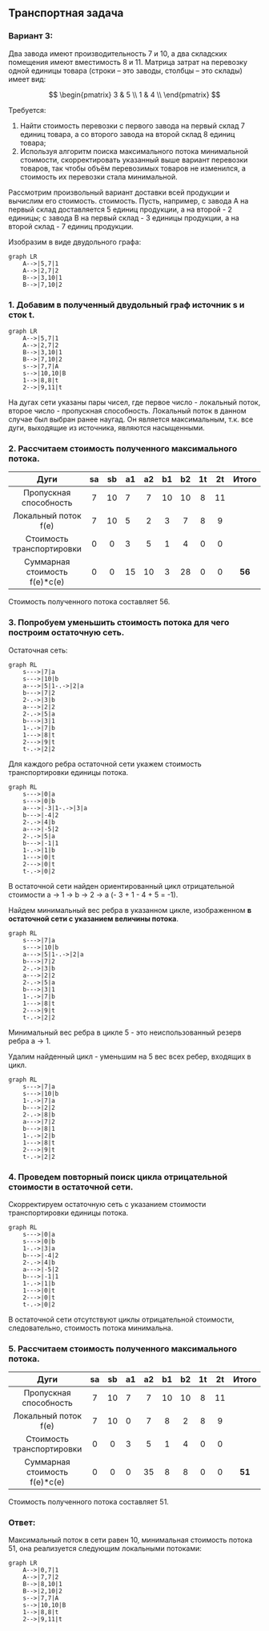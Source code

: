 ## Транспортная задача
### Вариант 3:

Два завода имеют производительность 7 и 10, а два складских помещения имеют вместимость 8 и 11. Матрица затрат на перевозку одной единицы товара (строки – это заводы, столбцы – это склады) имеет вид:

$$
 \begin{pmatrix}    
  3 & 5 \\ 
  1 & 4 \\ 
 \end{pmatrix}    
$$

Требуется:
1. Найти стоимость перевозки с первого завода на первый склад 7 единиц товара, а со второго завода на второй склад 8 единиц товара;
2. Используя алгоритм поиска максимального потока минимальной стоимости, скорректировать указанный выше вариант перевозки товаров, так чтобы объём перевозимых товаров не изменился, а стоимость их перевозки стала минимальной.

Рассмотрим произвольный вариант доставки всей продукции и вычислим его стоимость. стоимость. Пусть, например, с завода А на первый склад доставляется 5 единиц продукции, а на второй - 2 единицы; с завода В на первый склад - 3 единицы продукции, а на второй склад - 7 единиц продукции. 

Изобразим в виде двудольного графа:

```mermaid
graph LR
    A-->|5,7|1
    A-->|2,7|2
    B-->|3,10|1
    B-->|7,10|2
```
### 1. Добавим в полученный двудольный граф источник s и сток t.

```mermaid
graph LR
    A-->|5,7|1
    A-->|2,7|2
    B-->|3,10|1
    B-->|7,10|2
    s-->|7,7|A
    s-->|10,10|B
    1-->|8,8|t
    2-->|9,11|t
```

На дугах сети указаны пары чисел, где первое число - локальный поток, второе число - пропускная способность. Локальный поток в данном случае был выбран ранее наугад. Он является максимальным, т.к. все дуги, выходящие из источника, являются насыщенными.

### 2. Рассчитаем стоимость полученного максимального потока.

|          Дуги            | sa | sb | a1 | a2 | b1 | b2 | 1t | 2t |  Итого  |
|:------------------------:|:--:|:--:|----|:--:|:--:|:--:|:--:|:--:|:-------:|
| Пропускная способность   | 7  | 10 | 7  | 7  | 10 | 10 | 8  | 11 |         |
| Локальный поток f(e)     | 7  | 10 | 5  | 2  | 3  | 7  | 8  |  9 |         |
| Стоимость транспортировки| 0  | 0  | 3  | 5  | 1  | 4  | 0  | 0  |         |
| Суммарная стоимость f(e)*c(e) | 0 | 0 | 15 | 10 | 3  | 28 | 0  | 0| **56** |

Стоимость полученного потока составляет 56. 

### 3. Попробуем уменьшить стоимость потока для чего построим остаточную сеть.
Остаточная сеть:

```mermaid
graph RL
    s--->|7|a
    s--->|10|b
    a--->|5|1-.->|2|a
    b--->|7|2
    2-.->|3|b
    a--->|2|2
    2-.->|5|a
    b--->|3|1
    1-.->|7|b
    1--->|8|t
    2--->|9|t
    t-.->|2|2
```


Для каждого ребра остаточной сети укажем стоимость транспортировки единицы потока.

```mermaid
graph RL
    s--->|0|a
    s--->|0|b
    a--->|-3|1-.->|3|a
    b--->|-4|2
    2-.->|4|b
    a--->|-5|2
    2-.->|5|a
    b--->|-1|1
    1-.->|1|b
    1--->|0|t
    2--->|0|t
    t-.->|0|2
```

В остаточной сети найден ориентированный цикл отрицательной стоимости a -> 1 -> b -> 2 -> a (- 3 + 1 - 4 + 5 = -1). 

Найдем минимальный вес ребра в указанном цикле, изображенном **в остаточной сети с указанием величины потока**.  

```mermaid
graph RL
    s--->|7|a
    s--->|10|b
    a--->|5|1-.->|2|a
    b--->|7|2
    2-.->|3|b
    a--->|2|2
    2-.->|5|a
    b--->|3|1
    1-.->|7|b
    1--->|8|t
    2--->|9|t
    t-.->|2|2
```

Минимальный вес ребра в цикле 5 - это неиспользованный резерв ребра a -> 1.

Удалим найденный цикл - уменьшим на 5 вес всех ребер, входящих в цикл.

```mermaid
graph RL
    s--->|7|a
    s--->|10|b
    1-.->|7|a
    b--->|2|2
    2-.->|8|b
    a--->|7|2
    b--->|8|1
    1-.->|2|b
    1--->|8|t
    2--->|9|t
    t-.->|2|2
```

### 4. Проведем повторный поиск цикла отрицательной стоимости в остаточной сети.
Скорректируем остаточную сеть с указанием стоимости транспортировки единицы потока.

```mermaid
graph RL
    s--->|0|a
    s--->|0|b
    1-.->|3|a
    b--->|-4|2
    2-.->|4|b
    a--->|-5|2
    b--->|-1|1
    1-.->|1|b
    1--->|0|t
    2--->|0|t
    t-.->|0|2
```

В остаточной сети отсутствуют циклы отрицательной стоимости, следовательно, стоимость потока минимальна. 

### 5. Рассчитаем стоимость полученного максимального потока.

|          Дуги            | sa | sb | a1 | a2 | b1 | b2 | 1t | 2t |  Итого  |
|:------------------------:|:--:|:--:|----|:--:|:--:|:--:|:--:|:--:|:-------:|
| Пропускная способность   | 7  | 10 | 7  | 7  | 10 | 10 | 8  | 11 |         |
| Локальный поток f(e)     | 7  | 10 | 0  | 7  | 8  | 2  | 8  |  9 |         |
| Стоимость транспортировки| 0  | 0  | 3  | 5  | 1  | 4  | 0  | 0  |         |
| Суммарная стоимость f(e)*c(e) | 0 | 0 | 0 | 35 | 8  | 8 | 0  | 0| **51** |

Стоимость полученного потока составляет 51. 

### Ответ:
Максимальный поток в сети равен 10, минимальная стоимость потока 51, она реализуется следующим локальными потоками:

```mermaid
graph LR
    A-->|0,7|1
    A-->|7,7|2
    B-->|8,10|1
    B-->|2,10|2
    s-->|7,7|A
    s-->|10,10|B
    1-->|8,8|t
    2-->|9,11|t
```
